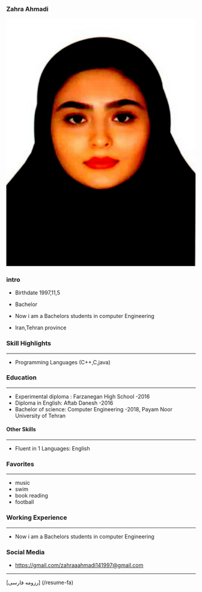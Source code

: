 ### Zahra Ahmadi
<img src="pic.jpeg">

### intro

+ Birthdate 1997,11,5

+ Bachelor

+ Now i am a Bachelors students in computer Engineering
 
+ Iran,Tehran province 

### Skill Highlights
---
+ Programming Languages (C++,C,java)

### Education
---
+ Experimental diploma : Farzanegan   High School
 -2016
+ Diploma in English: Aftab Danesh
  -2016
+ Bachelor of science: Computer Engineering
  -2018, Payam Noor University of Tehran
 #### Other Skills
---
+ Fluent in 1 Languages: English
### Favorites
---
+ music 
+ swim
+ book reading 
+ football 
### Working Experience
---
+ Now i am a Bachelors students in computer Engineering 
### Social Media

+  https://gmail.com/zahraaahmadi141997@gmail.com
---


[رزومه فارسی] (/resume-fa)
